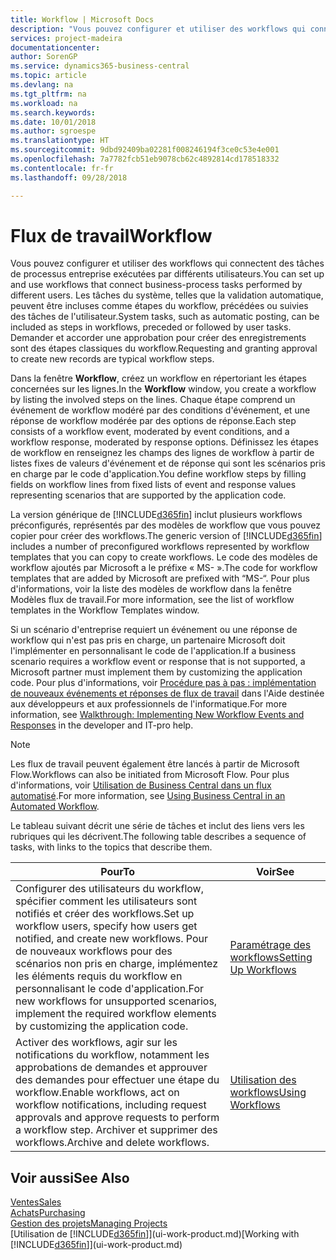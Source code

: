 ```yaml
---
title: Workflow | Microsoft Docs
description: "Vous pouvez configurer et utiliser des workflows qui connectent des tâches de processus entreprise exécutées par différents utilisateurs. Les tâches du système, telles que la validation automatique, peuvent être incluses comme étapes du workflow, précédées ou suivies des tâches de l'utilisateur. Demander et accorder une approbation pour créer des enregistrements sont des étapes classiques du workflow."
services: project-madeira
documentationcenter: 
author: SorenGP
ms.service: dynamics365-business-central
ms.topic: article
ms.devlang: na
ms.tgt_pltfrm: na
ms.workload: na
ms.search.keywords: 
ms.date: 10/01/2018
ms.author: sgroespe
ms.translationtype: HT
ms.sourcegitcommit: 9dbd92409ba02281f008246194f3ce0c53e4e001
ms.openlocfilehash: 7a7782fcb51eb9078cb62c4892814cd178518332
ms.contentlocale: fr-fr
ms.lasthandoff: 09/28/2018

---
```

# <a name="workflow"></a><span data-ttu-id="f2964-105">Flux de travail</span><span class="sxs-lookup"><span data-stu-id="f2964-105">Workflow</span></span>
<span data-ttu-id="f2964-106">Vous pouvez configurer et utiliser des workflows qui connectent des tâches de processus entreprise exécutées par différents utilisateurs.</span><span class="sxs-lookup"><span data-stu-id="f2964-106">You can set up and use workflows that connect business-process tasks performed by different users.</span></span> <span data-ttu-id="f2964-107">Les tâches du système, telles que la validation automatique, peuvent être incluses comme étapes du workflow, précédées ou suivies des tâches de l'utilisateur.</span><span class="sxs-lookup"><span data-stu-id="f2964-107">System tasks, such as automatic posting, can be included as steps in workflows, preceded or followed by user tasks.</span></span> <span data-ttu-id="f2964-108">Demander et accorder une approbation pour créer des enregistrements sont des étapes classiques du workflow.</span><span class="sxs-lookup"><span data-stu-id="f2964-108">Requesting and granting approval to create new records are typical workflow steps.</span></span>  

 <span data-ttu-id="f2964-109">Dans la fenêtre **Workflow**, créez un workflow en répertoriant les étapes concernées sur les lignes.</span><span class="sxs-lookup"><span data-stu-id="f2964-109">In the **Workflow** window, you create a workflow by listing the involved steps on the lines.</span></span> <span data-ttu-id="f2964-110">Chaque étape comprend un événement de workflow modéré par des conditions d'événement, et une réponse de workflow modérée par des options de réponse.</span><span class="sxs-lookup"><span data-stu-id="f2964-110">Each step consists of a workflow event, moderated by event conditions, and a workflow response, moderated by response options.</span></span> <span data-ttu-id="f2964-111">Définissez les étapes de workflow en renseignez les champs des lignes de workflow à partir de listes fixes de valeurs d'événement et de réponse qui sont les scénarios pris en charge par le code d'application.</span><span class="sxs-lookup"><span data-stu-id="f2964-111">You define workflow steps by filling fields on workflow lines from fixed lists of event and response values representing scenarios that are supported by the application code.</span></span>  

 <span data-ttu-id="f2964-112">La version générique de [!INCLUDE[d365fin](includes/d365fin_md.md)] inclut plusieurs workflows préconfigurés, représentés par des modèles de workflow que vous pouvez copier pour créer des workflows.</span><span class="sxs-lookup"><span data-stu-id="f2964-112">The generic version of [!INCLUDE[d365fin](includes/d365fin_md.md)] includes a number of preconfigured workflows represented by workflow templates that you can copy to create workflows.</span></span> <span data-ttu-id="f2964-113">Le code des modèles de workflow ajoutés par Microsoft a le préfixe « MS- ».</span><span class="sxs-lookup"><span data-stu-id="f2964-113">The code for workflow templates that are added by Microsoft are prefixed with “MS-“.</span></span> <span data-ttu-id="f2964-114">Pour plus d'informations, voir la liste des modèles de workflow dans la fenêtre Modèles flux de travail.</span><span class="sxs-lookup"><span data-stu-id="f2964-114">For more information, see the list of workflow templates in the Workflow Templates window.</span></span>  

 <span data-ttu-id="f2964-115">Si un scénario d'entreprise requiert un événement ou une réponse de workflow qui n'est pas pris en charge, un partenaire Microsoft doit l'implémenter en personnalisant le code de l'application.</span><span class="sxs-lookup"><span data-stu-id="f2964-115">If a business scenario requires a workflow event or response that is not supported, a Microsoft partner must implement them by customizing the application code.</span></span> <span data-ttu-id="f2964-116">Pour plus d'informations, voir [Procédure pas à pas : implémentation de nouveaux événements et réponses de flux de travail](/dynamics-nav/Walkthrough--Implementing-New-Workflow-Events-and-Responses) dans l'Aide destinée aux développeurs et aux professionnels de l'informatique.</span><span class="sxs-lookup"><span data-stu-id="f2964-116">For more information, see [Walkthrough: Implementing New Workflow Events and Responses](/dynamics-nav/Walkthrough--Implementing-New-Workflow-Events-and-Responses) in the developer and IT-pro help.</span></span>

> [!NOTE]  
> <span data-ttu-id="f2964-117">Les flux de travail peuvent également être lancés à partir de Microsoft Flow.</span><span class="sxs-lookup"><span data-stu-id="f2964-117">Workflows can also be initiated from Microsoft Flow.</span></span> <span data-ttu-id="f2964-118">Pour plus d'informations, voir [Utilisation de Business Central dans un flux automatisé](across-how-use-financials-data-source-flow.md).</span><span class="sxs-lookup"><span data-stu-id="f2964-118">For more information, see [Using Business Central in an Automated Workflow](across-how-use-financials-data-source-flow.md).</span></span>  

 <span data-ttu-id="f2964-119">Le tableau suivant décrit une série de tâches et inclut des liens vers les rubriques qui les décrivent.</span><span class="sxs-lookup"><span data-stu-id="f2964-119">The following table describes a sequence of tasks, with links to the topics that describe them.</span></span>  

|<span data-ttu-id="f2964-120">**Pour**</span><span class="sxs-lookup"><span data-stu-id="f2964-120">**To**</span></span>|<span data-ttu-id="f2964-121">**Voir**</span><span class="sxs-lookup"><span data-stu-id="f2964-121">**See**</span></span>|  
|------------|-------------|  
|<span data-ttu-id="f2964-122">Configurer des utilisateurs du workflow, spécifier comment les utilisateurs sont notifiés et créer des workflows.</span><span class="sxs-lookup"><span data-stu-id="f2964-122">Set up workflow users, specify how users get notified, and create new workflows.</span></span> <span data-ttu-id="f2964-123">Pour de nouveaux workflows pour des scénarios non pris en charge, implémentez les éléments requis du workflow en personnalisant le code d'application.</span><span class="sxs-lookup"><span data-stu-id="f2964-123">For new workflows for unsupported scenarios, implement the required workflow elements by customizing the application code.</span></span>|[<span data-ttu-id="f2964-124">Paramétrage des workflows</span><span class="sxs-lookup"><span data-stu-id="f2964-124">Setting Up Workflows</span></span>](across-set-up-workflows.md)|  
|<span data-ttu-id="f2964-125">Activer des workflows, agir sur les notifications du workflow, notamment les approbations de demandes et approuver des demandes pour effectuer une étape du workflow.</span><span class="sxs-lookup"><span data-stu-id="f2964-125">Enable workflows, act on workflow notifications, including request approvals and approve requests to perform a workflow step.</span></span> <span data-ttu-id="f2964-126">Archiver et supprimer des workflows.</span><span class="sxs-lookup"><span data-stu-id="f2964-126">Archive and delete workflows.</span></span>|[<span data-ttu-id="f2964-127">Utilisation des workflows</span><span class="sxs-lookup"><span data-stu-id="f2964-127">Using Workflows</span></span>](across-use-workflows.md)|  

## <a name="see-also"></a><span data-ttu-id="f2964-128">Voir aussi</span><span class="sxs-lookup"><span data-stu-id="f2964-128">See Also</span></span>  
[<span data-ttu-id="f2964-129">Ventes</span><span class="sxs-lookup"><span data-stu-id="f2964-129">Sales</span></span>](sales-manage-sales.md)  
[<span data-ttu-id="f2964-130">Achats</span><span class="sxs-lookup"><span data-stu-id="f2964-130">Purchasing</span></span>](purchasing-manage-purchasing.md)  
[<span data-ttu-id="f2964-131">Gestion des projets</span><span class="sxs-lookup"><span data-stu-id="f2964-131">Managing Projects</span></span>](projects-manage-projects.md)  
<span data-ttu-id="f2964-132">[Utilisation de [!INCLUDE[d365fin](includes/d365fin_md.md)]](ui-work-product.md)</span><span class="sxs-lookup"><span data-stu-id="f2964-132">[Working with [!INCLUDE[d365fin](includes/d365fin_md.md)]](ui-work-product.md)</span></span>


